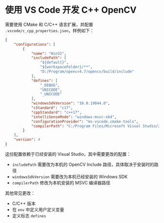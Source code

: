 # 使用 VS Code 开发 C++ OpenCV

需要使用 CMake 和 C/C++ 语言扩展，并配置 `.vscode/c_cpp_properties.json`，样例如下：

```json
{
    "configurations": [
        {
            "name": "Win32",
            "includePath": [
                "${default}",
                "${workspaceFolder}/**",
                "D:/Program/opencv4.7/opencv/build/include"
            ],
            "defines": [
                "_DEBUG",
                "UNICODE",
                "_UNICODE"
            ],
            "windowsSdkVersion": "10.0.19044.0",
            "cStandard": "c17",
            "cppStandard": "c++17",
            "intelliSenseMode": "windows-msvc-x64",
            "configurationProvider": "ms-vscode.cmake-tools",
            "compilerPath": "C:/Program Files/Microsoft Visual Studio/2022/Community/VC/Tools/MSVC/14.35.32215/bin/Hostx64/x64/cl.exe"
        }
    ],
    "version": 4
}
```

这份配置依赖于已经安装的 Visual Studio，其中需要更改的配置：

- `includePath` 需要改为本机的 OpenCV Include 路径，具体取决于安装时的路径
- `windowsSdkVersion` 需要改为本机已经安装的 Windows SDK
- `compilerPath` 修改为本机安装的 MSVC 编译器路径

其他常见更改：

- C/C++ 版本
- 在 `env` 中定义用户定义变量
- 定义标志 `defines`
